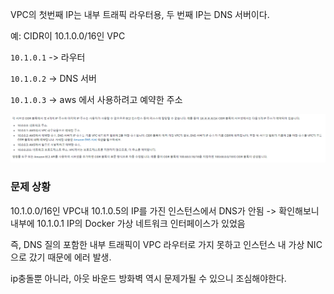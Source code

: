VPC의 첫번째 IP는 내부 트래픽 라우터용, 두 번째 IP는 DNS 서버이다.

예: CIDR이 10.1.0.0/16인 VPC

`10.1.0.1` -> 라우터

`10.1.0.2` -> DNS 서버

`10.1.0.3` -> aws 에서 사용하려고 예약한 주소

![](2023-09-05-23-32-11.png)
### 문제 상황
10.1.0.0/16인 VPC내 10.1.0.5의 IP를 가진 인스턴스에서 DNS가 안됨 -> 확인해보니 내부에 10.1.0.1 IP의 Docker 가상 네트워크 인터페이스가 있었음

즉, DNS 질의 포함한 내부 트래픽이 VPC 라우터로 가지 못하고 인스턴스 내 가상 NIC으로 갔기 때문에 에러 발생.

ip충돌뿐 아니라, 아웃 바운드 방화벽 역시 문제가될 수 있으니 조심해야한다.